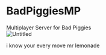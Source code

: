 # BadPiggiesMP
Multiplayer Server for Bad Piggies <br>
![Untitled](https://github.com/BoogieHasFun/BadPiggiesMP/assets/76754631/2fa3b9d8-22b1-4eee-9028-1c308ddafbee)

i know your every move mr lemonade

